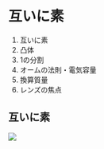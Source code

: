 # 互いに素

1. 互いに素
2. 凸体
3. 1の分割
4. オームの法則・電気容量
5. 換算質量
6. レンズの焦点

## 互いに素

<img src="https://latex.codecogs.com/svg.image?\mathfrak{a}&space;&plus;&space;\mathfrak{b}&space;=&space;\{1\}">

